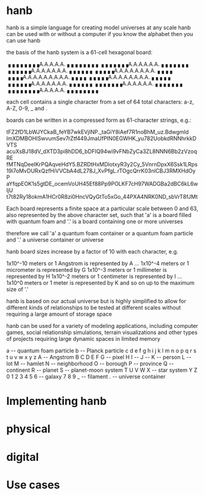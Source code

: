 # hanb

hanb is a simple language for creating model universes at any scale
hanb can be used with or without a computer
if you know the alphabet then you can use hanb

the basis of the hanb system is a 61-cell hexagonal board:

▗▗▗▗▗▗▗▗A.A.A.A.A.▗▗▗▗▗▗▗▗
▗▗▗▗▗▗▗A.A.A.A.A.A.▗▗▗▗▗▗▗
▗▗▗▗▗▗A.A.A.A.A.A.A.▗▗▗▗▗▗
▗▗▗▗▗A.A.A.A.A.A.A.A.▗▗▗▗
▗▗▗▗A.A.A.A.A.A.A.A.A.▗▗▗▗
▗▗▗▗▗A.A.A.A.A.A.A.A.▗▗▗▗▗
▗▗▗▗▗▗A.A.A.A.A.A.A.▗▗▗▗▗▗
▗▗▗▗▗▗▗A.A.A.A.A.A.▗▗▗▗▗▗▗
▗▗▗▗▗▗▗▗A.A.A.A.A.▗▗▗▗▗▗▗▗

each cell contains a single character from a set of 64 total characters:
a-z, A-Z, 0-9, _ and .

boards can be written in a compressed form as 61-character strings, e.g.:

tFZ2fD1LbWJYCkaB_feYB7wkEVjINP._taGiY8iAef7R1noBhM_uz.Bdwgmld
lmXDMBOHISwvumSev7rZtf449JmaUfPIN0EGWHK_yu782UobkdRNNhrkkDVTS
acuXsBJ18dV_dXTD3pi8hDD6_bDFIQ94wi9vFNbZyCa3ZL8NNN6Bb2zVzoqRE
fMTNqDeeIKrPQAqveHdY5.BZRDtHxMDlotxyR3y2Cy_5VnrnDpxX6Ssk1LRps
19i7oMvDURxQzfHiVVCbA4dL278J_XvPfgL.rTOgcQrrK03nlCBJ3RMXHdOyP
aYfqpEOK1s5gtDE_ocemVoUH45Ef88Pp9POLKF7cH97WADGBa2dBC6kL6wljU
t7t82Ry18okmA1HCr0R8zi0HncVQyGtTo5xGo_44PXA4NRK0ND_sbVrT8fJMt

Each board represents a finite space at a particular scale between 0 and 63,
also represented by the above character set, such that 'a' is a board filled
with quantum foam and '.' is a board containing one or more universes

therefore we call 'a' a quantum foam container or a quantum foam particle
and '.' a universe container or universe

hanb board sizes increase by a factor of 10 with each character, e.g.

1x10^-10 meters or 1 Angstrom is represented by A
...
1x10^-4 meters or 1 micrometer is represented by G
1x10^-3 meters or 1 millimeter is represented by H
1x10^-2 meters or 1 centimeter is represented by I
...
1x10^0 meters or 1 meter is represented by K
and so on up to the maximum size of '.'

hanb is based on our actual universe but is highly simplified to allow for different kinds of
relationships to be tested at different scales without requiring a large amount of storage space

hanb can be used for a variety of modeling applications, including computer games,
social relationship simulations, terrain visualizations and other types of projects requiring
large dynamic spaces in limited memory

a -- quantum foam particle
b -- Planck particle
c
d
e
f
g
h
i
j
k
l
m
n
o
p
q
r
s
t
u
v
w
x
y
z
A -- Angstrom
B
C
D
E
F
G -- pixel
H
I -- 
J -- 
K -- person
L -- lot
M -- hamlet
N -- neighborhood
O -- borough
P -- province
Q -- continent
R -- planet
S -- planet-moon system
T
U
V
W
X -- star system
Y
Z
0
1
2
3
4
5
6 -- galaxy
7
8
9
_ -- filament
. -- universe container

# Implementing hanb
# physical
# digital

# Use cases


